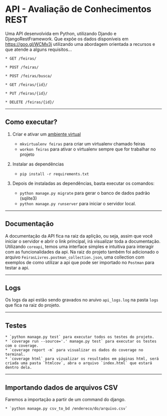 
API - Avaliação de Conhecimentos REST
====

Uma API desenvolvida em Python, utilizando Djando e DjangoRestFramework. 
Que expõe os dados disponíveis em https://goo.gl/WCMv3j utilizando uma
abordagem orientada a recursos e que atende a alguns requisitos...


    * GET /feiras/

    * POST /feiras/

    * POST /feiras/busca/

    * GET /feiras/{id}/

    * PUT /feiras/{id}/

    * DELETE /feiras/{id}/


---
Como executar?
---
1. Criar e ativar um [ambiente virtual](http://docs.python-guide.org/en/latest/dev/virtualenvs/)
    * `mkvirtualenv feiras` para criar um virtualenv chamado feiras
    * `workon feiras` para ativar o virtualenv sempre que for trabalhar no projeto

2. Instalar as dependências
    * `pip install -r requirements.txt`

3. Depois de instaladas as dependências, basta executar os comandos:
    * `python manage.py migrate` para gerar o banco de dados padrão (sqlite3)
    * `python manage.py runserver` para iniciar o servidor local.


---
Documentação
---

A documentação da API fica na raiz da aplição, ou seja, assim que você iniciar o servidor e abrir o link principal, irá visualizar toda a documentação.
Utilizando `coreapi`, temos uma interface simples e intuitiva para interagir com as funcionalidades da api.
Na raiz do projeto também foi adicionado o arquivo `FeirasLivres.postman_collection.json`, uma collection com exemplos de como utilizar a api que pode ser importado no `Postman` para testar a api.


---
Logs
---

Os logs da api estão sendo gravados no aruivo `api_logs.log` na pasta `logs` que fica na raiz do projeto.


---
Testes
---

    * `python manage.py test` para executar todos os testes do projeto.
    * `coverage run --source='.' manage.py test` para executar os testes com o coverage.
    * `coverage report -m` para visualizar os dados do coverage no terminal.
    * `coverage html` para vizualizar os resultados em páginas html, será criada uma pasta `htmlcov`, abra o arquivo `index.html` que estará dentro dela.


---
Importando dados de arquivos CSV
---

Faremos a importação a partir de um command do django.

    * `python manage.py csv_to_bd /endereco/do/arquivo.csv`
